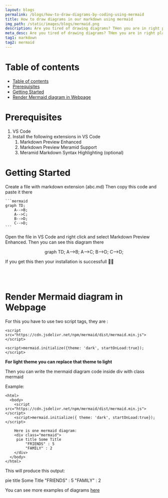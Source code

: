 ```yaml
---
layout: blogs
permalink: /blogs/how-to-draw-diagrams-by-coding-using-mermaid
title: How to draw diagrams in our markdown using mermaid
img_path: /static/images/blogs/mermaid.png
description: Are you tired of drawing diagrams? THen you are in right place. Here i will show you how to draw diagrams in our markdown file using mermaid
meta_desc: Are you tired of drawing diagrams? THen you are in right place. Here i will show you how to draw diagrams in our markdown file using mermaid. Lets see how to draw diagrams in our markdown!!
tag1: markdown
tag2: mermaid
---
```


# Table of contents
- [Table of contents](#table-of-contents)
- [Prerequisites](#prerequisites)
- [Getting Started](#getting-started)
- [Render Mermaid diagram in Webpage](#render-mermaid-diagram-in-webpage)

# Prerequisites

1. VS Code
2. Install the following extensions in VS Code
   1. Markdown Preview Enhanced
   2. Markdown Preview Meramid Support
   3. Meramid Markdown Syntax Highlighting (optional)

# Getting Started

Create a file with markdown extension (abc.md)
Then copy this code and paste it there
````
```mermaid
graph TD;
    A-->B;
    A-->C;
    B-->D;
    C-->D;   
```
````

Open the file in VS Code and right click and select Markdown Preview Enhanced. Then you can see this diagram there

<div style="text-align: center;" class="mermaid">
    graph TD;
    A-->B;
    A-->C;
    B-->D;
    C-->D;   
</div>

If you get this then your installation is successfull 🥳🥳

<br><br>

# Render Mermaid diagram in Webpage


For this you have to use two script tags, they are :

```
<script src="https://cdn.jsdelivr.net/npm/mermaid/dist/mermaid.min.js"></script>
```


```
<script>mermaid.initialize({theme: 'dark', startOnLoad:true});</script>
```

**For light theme you can replace that theme to light**

Then you can write the mermaid diagram code inside div with class mermaid

Example: 

```
<html>
  <body>
    <script src="https://cdn.jsdelivr.net/npm/mermaid/dist/mermaid.min.js"></script>
    <script>mermaid.initialize({ theme: 'dark', startOnLoad:true});</script>

    Here is one mermaid diagram:
    <div class="mermaid">
     pie title Some Title
         "FRIENDS" : 5
         "FAMILY" : 2
    </div>
  </body>
</html>
```
<style>
.meramid{
  color: #FFF;

}
</style>

This will produce this output:
<div class="mermaid">
      pie title Some Title
         "FRIENDS" : 5
         "FAMILY" : 2
</div>

You can see more examples of diagrams [here](https://mermaid-js.github.io/mermaid/diagrams-and-syntax-and-examples/examples.html)